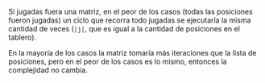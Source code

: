 ﻿Si jugadas fuera una matriz, en el peor de los casos (todas las posiciones fueron jugadas) un ciclo que recorra
todo jugadas  se ejecutaría la misma cantidad de veces (`|j|`, que es igual a la cantidad de posiciones en el tablero).

En la mayoría de los casos la matriz tomaría más iteraciones que la lista de posiciones, pero en el peor de los casos
es lo mismo, entonces la complejidad no cambia.